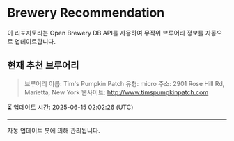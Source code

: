 # Brewery Recommendation

이 리포지토리는 Open Brewery DB API를 사용하여 무작위 브루어리 정보를 자동으로 업데이트합니다.

## 현재 추천 브루어리
> 브루어리 이름: Tim's Pumpkin Patch
유형: micro
주소: 2901 Rose Hill Rd, Marietta, New York
웹사이트: http://www.timspumpkinpatch.com

⏳ 업데이트 시간: 2025-06-15 02:02:26 (UTC)

---
자동 업데이트 봇에 의해 관리됩니다.